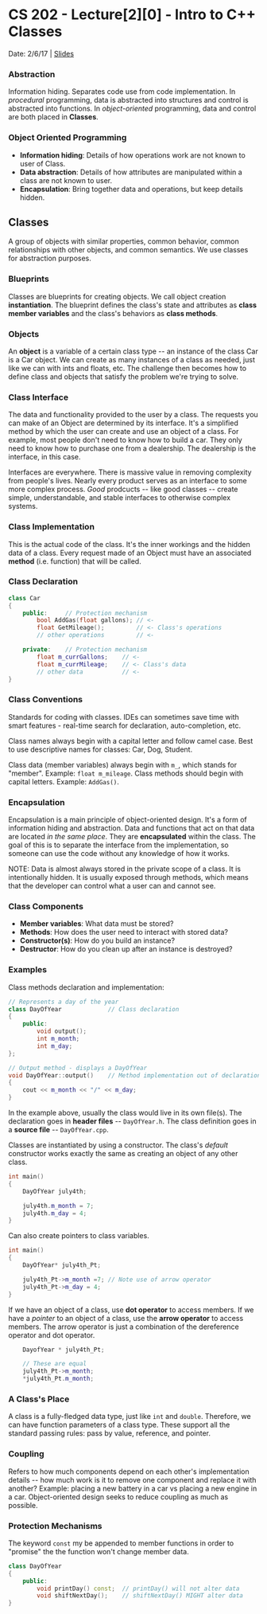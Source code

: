 # CS 202 - Lecture[2][0] - Intro to C++ Classes
Date: 2/6/17 | [Slides](../slides/CS202_Lecture5_[C++_Classes_(Introduction)]_02.06.pdf)

### Abstraction
Information hiding. Separates code use from code implementation. In
*procedural* programming, data is abstracted into structures and control
is abstracted into functions. In *object-oriented* programming, data
and control are both placed in **Classes**.

### Object Oriented Programming
- **Information hiding**: Details of how operations work are not known
to user of Class.
- **Data abstraction**: Details of how attributes are manipulated within
a class are not known to user.
- **Encapsulation**: Bring together data and operations, but keep
details hidden.

## Classes
A group of objects with similar properties, common behavior, common
relationships with other objects, and common semantics. We use classes
for abstraction purposes.

### Blueprints
Classes are blueprints for creating objects. We call object creation
**instantiation**. The blueprint defines the class's state and
attributes as **class member variables** and the class's behaviors as
**class methods**.

### Objects
An **object** is a variable of a certain class type -- an instance of
the class Car is a Car object. We can create as many instances of a
class as needed, just like we can with ints and floats, etc. The
challenge then becomes how to define class and objects that satisfy
the problem we're trying to solve.

### Class Interface
The data and functionality provided to the user by a class. The requests
you can make of an Object are determined by its interface. It's a
simplified method by which the user can create and use an object of a
class. For example, most people don't need to know how to build a car.
They only need to know how to purchase one from a dealership. The
dealership is the interface, in this case.

Interfaces are everywhere. There is massive value in removing complexity
from people's lives. Nearly every product serves as an interface to some
more complex process. *Good* prodcucts -- like good classes -- create
simple, understandable, and stable interfaces to otherwise complex
systems.

### Class Implementation
This is the actual code of the class. It's the inner workings and the
hidden data of a class. Every request made of an Object must have an
associated **method** (i.e. function) that will be called.

### Class Declaration
```cpp
class Car
{
    public:     // Protection mechanism
        bool AddGas(float gallons); // <-
        float GetMileage();         // <- Class's operations
        // other operations         // <-

    private:    // Protection mechanism
        float m_currGallons;    // <-
        float m_currMileage;    // <- Class's data
        // other data           // <-
}
```

### Class Conventions
Standards for coding with classes. IDEs can sometimes save time with
smart features - real-time search for declaration, auto-completion, etc.

Class names always begin with a capital letter and follow camel case.
Best to use descriptive names for classes: Car, Dog, Student.

Class data (member variables) always begin with `m_`, which stands for
"member". Example: `float m_mileage`. Class methods should begin with
capital letters. Example: `AddGas()`.

### Encapsulation
Encapsulation is a main principle of object-oriented design. It's a form
of information hiding and abstraction. Data and functions that act
on that data are located *in the same place*. They are **encapsulated**
within the class. The goal of this is to separate the interface from
the implementation, so someone can use the code without any knowledge
of how it works.

NOTE: Data is almost always stored in the private scope of a class. It
is intentionally hidden. It is usually exposed through methods, which
means that the developer can control what a user can and cannot see.

### Class Components
- **Member variables**: What data must be stored?
- **Methods**: How does the user need to interact with stored data?
- **Constructor(s)**: How do you build an instance?
- **Destructor**: How do you clean up after an instance is destroyed?

### Examples
Class methods declaration and implementation:
```cpp
// Represents a day of the year
class DayOfYear             // Class declaration
{
    public:
        void output();
        int m_month;
        int m_day;
};

// Output method - displays a DayOfYear
void DayOfYear::output()    // Method implementation out of declaration
{
    cout << m_month << "/" << m_day;
}
```

In the example above, usually the class would live in its own file(s).
The declaration goes in **header files** -- `DayOfYear.h`. The class
definition goes in a **source file** -- `DayOfYear.cpp`.

Classes are instantiated by using a constructor. The class's *default*
constructor works exactly the same as creating an object of any other
class.

```cpp
int main()
{
    DayOfYear july4th;

    july4th.m_month = 7;
    july4th.m_day = 4;
}
```

Can also create pointers to class variables.
```cpp
int main()
{
    DayOfYear* july4th_Pt;

    july4th_Pt->m_month =7; // Note use of arrow operator
    july4th_Pt->m_day = 4;
}
```

If we have an object of a class, use **dot operator** to access members.
If we have a *pointer* to an object of a class, use the **arrow operator**
to access members. The arrow operator is just a combination of the
dereference operator and dot operator.

```cpp
    DayofYear * july4th_Pt;

    // These are equal
    july4th_Pt->m_month;
    *july4th_Pt.m_month;
```

### A Class's Place
A class is a fully-fledged data type, just like `int` and `double`.
Therefore, we can have function parameters of a class type. These
support all the standard passing rules: pass by value, reference, and
pointer.

### Coupling
Refers to how much components depend on each other's implementation
details -- how much work is it to remove one component and replace it
with another? Example: placing a new battery in a car vs placing a new
engine in a car. Object-oriented design seeks to reduce coupling as much
as possible.

### Protection Mechanisms
The keyword `const` my be appended to member functions in order to
"promise" the the function won't change member data.

```cpp
class DayOfYear
{
    public:
        void printDay() const;  // printDay() will not alter data
        void shiftNextDay();    // shiftNextDay() MIGHT alter data
}
```